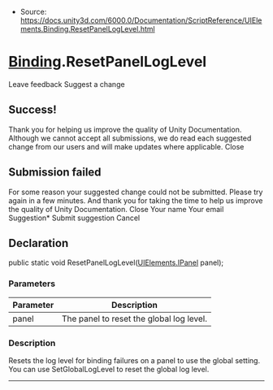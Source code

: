 * Source: https://docs.unity3d.com/6000.0/Documentation/ScriptReference/UIElements.Binding.ResetPanelLogLevel.html

#  [Binding](https://docs.unity3d.com/6000.0/Documentation/ScriptReference/UIElements.Binding.html).ResetPanelLogLevel
Leave feedback
Suggest a change
## Success!
Thank you for helping us improve the quality of Unity Documentation. Although we cannot accept all submissions, we do read each suggested change from our users and will make updates where applicable.
Close
## Submission failed
For some reason your suggested change could not be submitted. Please <a>try again</a> in a few minutes. And thank you for taking the time to help us improve the quality of Unity Documentation.
Close
Your name Your email Suggestion* Submit suggestion
Cancel
## Declaration
public static void ResetPanelLogLevel([UIElements.IPanel](https://docs.unity3d.com/6000.0/Documentation/ScriptReference/UIElements.IPanel.html) panel); 
### Parameters
Parameter | Description  
---|---  
panel | The panel to reset the global log level.  
### Description
Resets the log level for binding failures on a panel to use the global setting. 
You can use SetGlobalLogLevel to reset the global log level.
* * *
